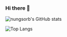 ### Hi there 👋

<!--
**nungsorb/nungsorb** is a ✨ _special_ ✨ repository because its `README.md` (this file) appears on your GitHub profile.

Here are some ideas to get you started:

- 🔭 I’m currently working on ...
- 🌱 I’m currently learning ...
- 👯 I’m looking to collaborate on ...
- 🤔 I’m looking for help with ...
- 💬 Ask me about ...
- 📫 How to reach me: ...
- 😄 Pronouns: ...
- ⚡ Fun fact: ...
-->

![nungsorb's GitHub stats](https://github-readme-stats.vercel.app/api?username=nungsorb&show_icons=true&count_private=true&hide=contribs,prs&theme=react)

![Top Langs](https://github-readme-stats.vercel.app/api/top-langs/?username=nungsorb&langs_count=8&theme=react)
